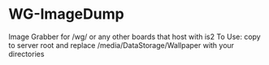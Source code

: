 # WG-ImageDump
Image Grabber for /wg/ or any other boards that host with is2
To Use:
copy to server root and replace /media/DataStorage/Wallpaper with your directories
